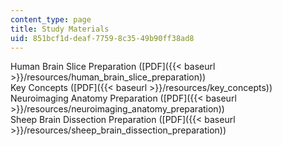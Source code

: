 ```yaml
---
content_type: page
title: Study Materials
uid: 851bcf1d-deaf-7759-8c35-49b90ff38ad8
---
```


Human Brain Slice Preparation ([PDF]({{< baseurl >}}/resources/human_brain_slice_preparation))  
Key Concepts ([PDF]({{< baseurl >}}/resources/key_concepts))  
Neuroimaging Anatomy Preparation ([PDF]({{< baseurl >}}/resources/neuroimaging_anatomy_preparation))  
Sheep Brain Dissection Preparation ([PDF]({{< baseurl >}}/resources/sheep_brain_dissection_preparation))